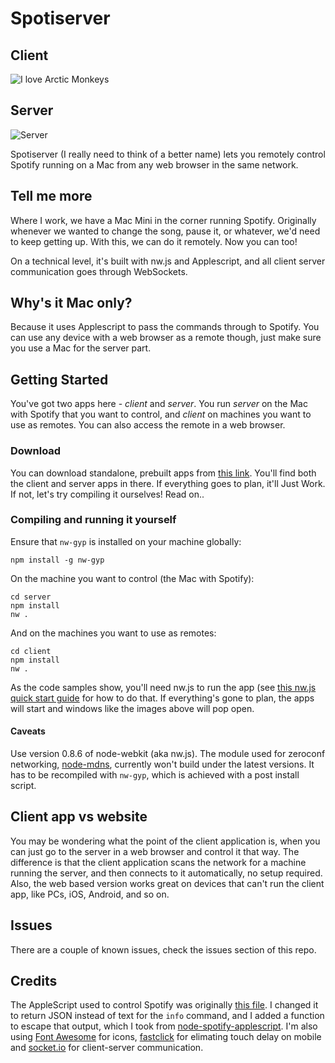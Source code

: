 # Spotiserver

## Client
![I love Arctic Monkeys](http://i.imgur.com/sZcWMtn.png)

## Server
![Server](http://i.imgur.com/wf92iDs.png)

Spotiserver (I really need to think of a better name) lets you remotely control Spotify running on a Mac from any web browser in the same network.

## Tell me more

Where I work, we have a Mac Mini in the corner running Spotify. Originally whenever we wanted to change the song, pause it, or whatever, we'd need to keep getting up. With this, we can do it remotely. Now you can too!

On a technical level, it's built with nw.js and Applescript, and all client server communication goes through WebSockets.

## Why's it Mac only?

Because it uses Applescript to pass the commands through to Spotify. You can use any device with a web browser as a remote though, just make sure you use a Mac for the server part.

## Getting Started

You've got two apps here - *client* and *server*. You run *server* on the Mac with Spotify that you want to control, and *client* on machines you want to use as remotes. You can also access the remote in a web browser.

### Download

You can download standalone, prebuilt apps from [this link](http://sdonnelly.co.uk/downloads/spotiserver.zip). You'll find both the client and server apps in there. If everything goes to plan, it'll Just Work. If not, let's try compiling it ourselves! Read on..

### Compiling and running it yourself

Ensure that `nw-gyp` is installed on your machine globally:

```
npm install -g nw-gyp
```

On the machine you want to control (the Mac with Spotify):

```
cd server
npm install
nw .
```

And on the machines you want to use as remotes:

```
cd client
npm install
nw .
```

As the code samples show, you'll need nw.js to run the app (see [this nw.js quick start guide](https://github.com/nwjs/nw.js/blob/master/README.md) for how to do that. 
If everything's gone to plan, the apps will start and windows like the images above will pop open.

#### Caveats

Use version 0.8.6 of node-webkit (aka nw.js). The module used for zeroconf networking, [node-mdns](https://github.com/agnat/node_mdns), currently 
won't build under the latest versions. It has to be recompiled with `nw-gyp`, which is achieved with a post install script.

## Client app vs website

You may be wondering what the point of the client application is, when you can just go to the server in a web browser and control it that way. The difference is that the client application scans the network for a machine running the server, and then connects to it automatically, no setup required. Also, the web based version works great on devices that can't run the client app, like PCs, iOS, Android, and so on.

## Issues

There are a couple of known issues, check the issues section of this repo.

## Credits

The AppleScript used to control Spotify was originally [this file](https://github.com/dronir/SpotifyControl). I changed it to return JSON instead of text for the `info` command, and I added a function to escape that output, which I took from [node-spotify-applescript](https://github.com/andrehaveman/spotify-node-applescript). I'm also using [Font Awesome](https://github.com/FortAwesome/Font-Awesome) for icons, [fastclick](https://github.com/ftlabs/fastclick) for elimating touch delay on mobile and [socket.io](http://socket.io/) for client-server communication.
